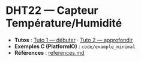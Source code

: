 # DHT22 — Capteur Température/Humidité

- **Tutos** : [Tuto 1 — débuter](./tuto-1-debuter.md) · [Tuto 2 — approfondir](./tuto-2-approfondir.md)
- **Exemples C (PlatformIO)** : `code/example_minimal`
- **Références** : [references.md](./references.md)
